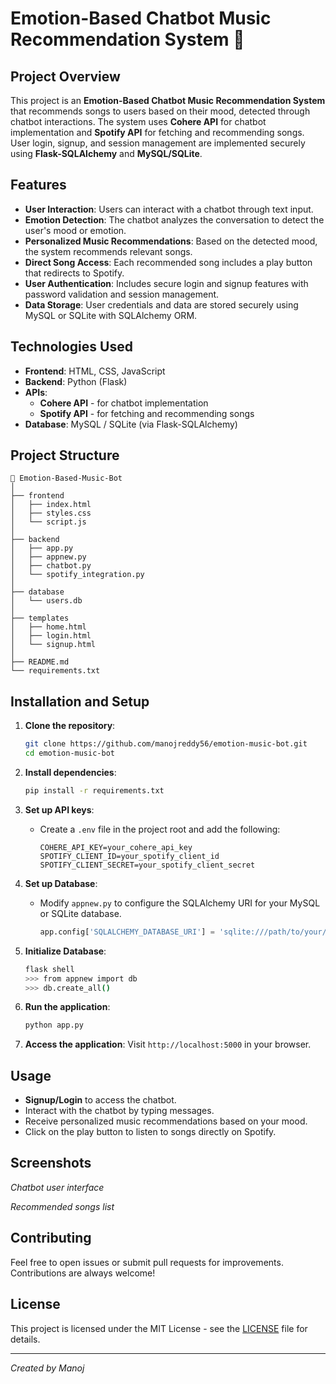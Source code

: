 # Emotion-Based Chatbot Music Recommendation System 🎵

## Project Overview

This project is an **Emotion-Based Chatbot Music Recommendation System** that recommends songs to users based on their mood, detected through chatbot interactions. The system uses **Cohere API** for chatbot implementation and **Spotify API** for fetching and recommending songs. User login, signup, and session management are implemented securely using **Flask-SQLAlchemy** and **MySQL/SQLite**.

## Features

- **User Interaction**: Users can interact with a chatbot through text input.
- **Emotion Detection**: The chatbot analyzes the conversation to detect the user's mood or emotion.
- **Personalized Music Recommendations**: Based on the detected mood, the system recommends relevant songs.
- **Direct Song Access**: Each recommended song includes a play button that redirects to Spotify.
- **User Authentication**: Includes secure login and signup features with password validation and session management.
- **Data Storage**: User credentials and data are stored securely using MySQL or SQLite with SQLAlchemy ORM.

## Technologies Used

- **Frontend**: HTML, CSS, JavaScript
- **Backend**: Python (Flask)
- **APIs**:
  - **Cohere API** - for chatbot implementation
  - **Spotify API** - for fetching and recommending songs
- **Database**: MySQL / SQLite (via Flask-SQLAlchemy)

## Project Structure

```
📂 Emotion-Based-Music-Bot
│
├── frontend
│   ├── index.html
│   ├── styles.css
│   └── script.js
│
├── backend
│   ├── app.py
│   ├── appnew.py
│   ├── chatbot.py
│   └── spotify_integration.py
│
├── database
│   └── users.db
│
├── templates
│   ├── home.html
│   ├── login.html
│   └── signup.html
│
├── README.md
└── requirements.txt
```

## Installation and Setup

1. **Clone the repository**:

   ```bash
   git clone https://github.com/manojreddy56/emotion-music-bot.git
   cd emotion-music-bot
   ```

2. **Install dependencies**:

   ```bash
   pip install -r requirements.txt
   ```

3. **Set up API keys**:

   - Create a `.env` file in the project root and add the following:
     ```env
     COHERE_API_KEY=your_cohere_api_key
     SPOTIFY_CLIENT_ID=your_spotify_client_id
     SPOTIFY_CLIENT_SECRET=your_spotify_client_secret
     ```

4. **Set up Database**:

   - Modify `appnew.py` to configure the SQLAlchemy URI for your MySQL or SQLite database.
     ```python
     app.config['SQLALCHEMY_DATABASE_URI'] = 'sqlite:///path/to/your/database.db'
     ```

5. **Initialize Database**:

   ```bash
   flask shell
   >>> from appnew import db
   >>> db.create_all()
   ```

6. **Run the application**:

   ```bash
   python app.py
   ```

7. **Access the application**:
   Visit `http://localhost:5000` in your browser.

## Usage

- **Signup/Login** to access the chatbot.
- Interact with the chatbot by typing messages.
- Receive personalized music recommendations based on your mood.
- Click on the play button to listen to songs directly on Spotify.

## Screenshots


*Chatbot user interface*


*Recommended songs list*

## Contributing

Feel free to open issues or submit pull requests for improvements. Contributions are always welcome!

## License

This project is licensed under the MIT License - see the [LICENSE](LICENSE) file for details.

---

*Created by Manoj*

